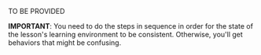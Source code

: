TO BE PROVIDED

**IMPORTANT**: You need to do the steps in sequence in order for the state of the lesson's learning environment to be
consistent. Otherwise, you'll get behaviors that might be confusing.
